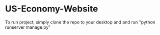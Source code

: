 # US-Economy-Website
To run project, simply clone the repo to your desktop and and run "python runserver manage.py"
